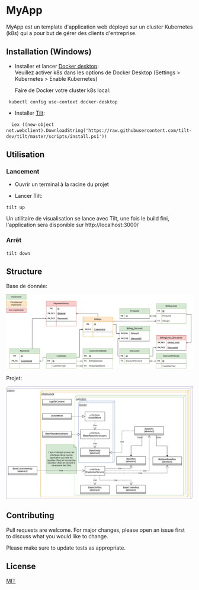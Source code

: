 
# MyApp
MyApp est un template d'application web déployé sur un cluster Kubernetes (k8s) qui a pour but de gérer des clients d'entreprise.

## Installation (Windows)

- Installer et lancer [Docker desktop](https://www.docker.com/products/docker-desktop/):    
  Veuillez activer k8s dans les options de Docker Desktop (Settings > Kubernetes > Enable Kubernetes)

  Faire de Docker votre cluster k8s local:
 ```properties
  kubectl config use-context docker-desktop
 ```
- Installer [Tilt](https://docs.tilt.dev/install.html):
```properties
  iex ((new-object net.webclient).DownloadString('https://raw.githubusercontent.com/tilt-dev/tilt/master/scripts/install.ps1'))
```

## Utilisation

### Lancement
- Ouvrir un terminal à la racine du projet

- Lancer Tilt:

```properties  
tilt up  
```

Un utilitaire de visualisation se lance avec Tilt, une fois le build fini, l'application sera disponible sur http://localhost:3000/
### Arrêt
```properties  
tilt down  
```  
## Structure
Base de donnée:
<p align="center">
<img src="https://raw.githubusercontent.com/Scholastien/MyApp/master/docs/Diagrammes-ERD%20v1.drawio.png">
</p>

Projet:
<p align="center">
<img src="https://raw.githubusercontent.com/Scholastien/MyApp/master/docs/Diagrammes-Onion Layer.drawio.png">
</p>

## Contributing

Pull requests are welcome. For major changes, please open an issue first  
to discuss what you would like to change.

Please make sure to update tests as appropriate.

## License

[MIT](https://choosealicense.com/licenses/mit/)
